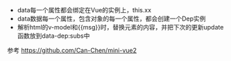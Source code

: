 * data每一个属性都会绑定在Vue的实例上，this.xx
* data数据每一个属性，包含对象的每一个属性，都会创建一个Dep实例
* 解析html的v-model和{{msg}}时，替换元素的内容，并把下次的更新update函数放到data-dep:subs中

参考
https://github.com/Can-Chen/mini-vue2
